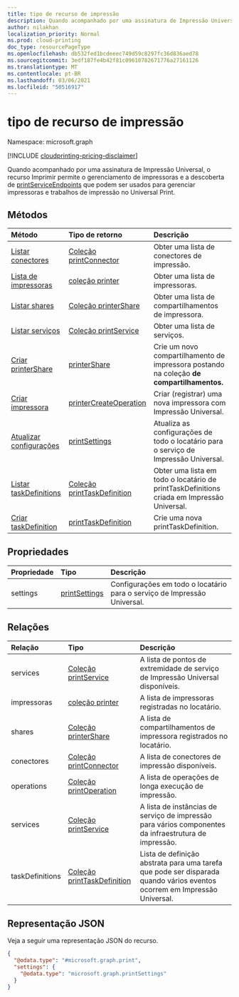 ```yaml
---
title: tipo de recurso de impressão
description: Quando acompanhado por uma assinatura de Impressão Universal, o recurso Imprimir permite o gerenciamento de impressoras e a descoberta de printServiceEndpoints que podem ser usados para gerenciar impressoras e trabalhos de impressão no Universal Print.
author: nilakhan
localization_priority: Normal
ms.prod: cloud-printing
doc_type: resourcePageType
ms.openlocfilehash: db532fed1bcdeeec749d59c8297fc36d836aed78
ms.sourcegitcommit: 3edf187fe4b42f81c09610782671776a27161126
ms.translationtype: MT
ms.contentlocale: pt-BR
ms.lasthandoff: 03/06/2021
ms.locfileid: "50516917"
---
```

# <a name="print-resource-type"></a>tipo de recurso de impressão

Namespace: microsoft.graph

[!INCLUDE [cloudprinting-pricing-disclaimer](../../includes/cloudprinting-pricing-disclaimer.md)]

Quando acompanhado por uma assinatura de Impressão Universal, o recurso Imprimir permite o gerenciamento de impressoras e a descoberta de [printServiceEndpoints](printserviceendpoint.md) que podem ser usados para gerenciar impressoras e trabalhos de impressão no Universal Print.

## <a name="methods"></a>Métodos
|Método|Tipo de retorno|Descrição|
|:---|:---|:---|
| [Listar conectores](../api/print-list-connectors.md) | [Coleção printConnector](printconnector.md) | Obter uma lista de conectores de impressão. |
| [Lista de impressoras](../api/print-list-printers.md) | [coleção printer](printer.md) | Obter uma lista de impressoras. |
| [Listar shares](../api/print-list-shares.md) | [Coleção printerShare](printershare.md) | Obter uma lista de compartilhamentos de impressora. |
| [Listar serviços](../api/print-list-services.md) | [Coleção printService](printservice.md) | Obter uma lista de serviços. |
| [Criar printerShare](../api/print-post-shares.md) | [printerShare](printershare.md) | Crie um novo compartilhamento de impressora postando na coleção **de compartilhamentos.** |
| [Criar impressora](../api/printer-create.md) | [printerCreateOperation](printerCreateOperation.md) | Criar (registrar) uma nova impressora com Impressão Universal. |
| [Atualizar configurações](../api/print-update-settings.md) |  [printSettings](printsettings.md) | Atualiza as configurações de todo o locatário para o serviço de Impressão Universal. |
| [Listar taskDefinitions](../api/print-list-taskdefinitions.md) | [Coleção printTaskDefinition](printtaskdefinition.md) | Obter uma lista em todo o locatário de printTaskDefinitions criada em Impressão Universal. |
| [Criar taskDefinition](../api/print-post-taskdefinitions.md) | [printTaskDefinition](printtaskdefinition.md) | Crie uma nova printTaskDefinition. |

## <a name="properties"></a>Propriedades
|Propriedade|Tipo|Descrição|
|:---|:---|:---|
|settings|[printSettings](../resources/printsettings.md)|Configurações em todo o locatário para o serviço de Impressão Universal.|

## <a name="relationships"></a>Relações
|Relação|Tipo|Descrição|
|:---|:---|:---|
|services|[Coleção printService](printservice.md)|A lista de pontos de extremidade de serviço de Impressão Universal disponíveis.|
|impressoras|[coleção printer](printer.md)|A lista de impressoras registradas no locatário.|
|shares|[Coleção printerShare](printershare.md)|A lista de compartilhamentos de impressora registrados no locatário.|
|conectores|[Coleção printConnector](printconnector.md)|A lista de conectores de impressão disponíveis.|
|operations|[Coleção printOperation](../resources/printoperation.md)|A lista de operações de longa execução de impressão.|
|services|[Coleção printService](../resources/printservice.md)|A lista de instâncias de serviço de impressão para vários componentes da infraestrutura de impressão.|
|taskDefinitions|[Coleção printTaskDefinition](../resources/printtaskdefinition.md)|Lista de definição abstrata para uma tarefa que pode ser disparada quando vários eventos ocorrem em Impressão Universal.|

## <a name="json-representation"></a>Representação JSON
Veja a seguir uma representação JSON do recurso.
<!-- {
  "blockType": "resource",
  "keyProperty": "id",
  "@odata.type": "microsoft.graph.print",
  "openType": false
}
-->
``` json
{
  "@odata.type": "#microsoft.graph.print",
  "settings": {
    "@odata.type": "microsoft.graph.printSettings"
  }
}
```

